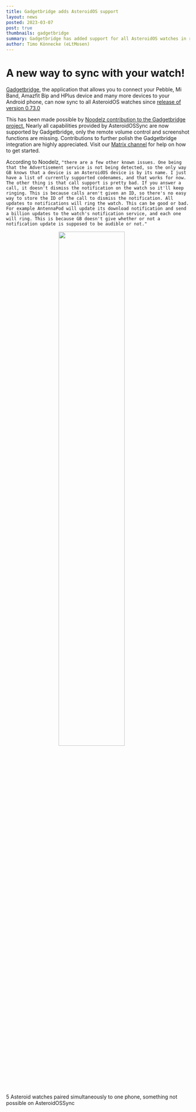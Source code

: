 ```yaml
---
title: Gadgetbridge adds AsteroidOS support
layout: news
posted: 2023-03-07
post: true
thumbnails: gadgetbridge
summary: Gadgetbridge has added support for all AsteroidOS watches in release 0.73.0. Thanks to Noodelz for this great work on a near feature-complete initial implementation!
author: Timo Könnecke (eLtMosen)
---
```

# A new way to sync with your watch!
[Gadgetbridge](https://codeberg.org/Freeyourgadget/Gadgetbridge), the application that allows you to connect your Pebble, Mi Band, Amazfit Bip and HPlus device and many more devices to your Android phone, can now sync to all AsteroidOS watches since [release of version 0.73.0](https://codeberg.org/Freeyourgadget/Gadgetbridge/src/branch/master/CHANGELOG.md)

This has been made possible by [Noodelz contribution to the Gadgetbridge project.](https://codeberg.org/Freeyourgadget/Gadgetbridge/pulls/3013)
Nearly all capabilities provided by AsteroidOSSync are now supported by Gadgetbridge, only the remote volume control and screenshot functions are missing.
Contributions to further polish the Gadgetbridge integration are highly appreciated. Visit our [Matrix channel](https://matrix.to/#/#Asteroid:matrix.org) for help on how to get started.

According to Noodelz, `"there are a few other known issues. One being that the Advertisement service is not being detected, so the only way GB knows that a device is an AsteroidOS device is by its name. I just have a list of currently supported codenames, and that works for now.
The other thing is that call support is pretty bad. If you answer a call, it doesn't dismiss the notification on the watch so it'll keep ringing. This is because calls aren't given an ID, so there's no easy way to store the ID of the call to dismiss the notification.
All updates to notifications will ring the watch. This can be good or bad. For example AntennaPod will update its download notification and send a billion updates to the watch's notification service, and each one will ring. This is because GB doesn't give whether or not a notification update is supposed to be audible or not."`

<img style="width: 60%; height: auto; margin: 0 15VW 0 15VW" src="/public/img/news-img/gadgetbridge-running.jpg" />

5 Asteroid watches paired simultaneously to one phone, something not possible on AsteroidOSSync
